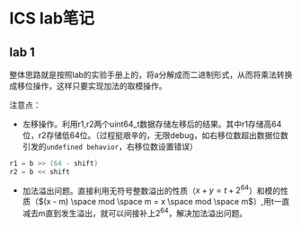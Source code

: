 # ICS lab笔记

## lab 1

整体思路就是按照lab的实验手册上的，将a分解成而二进制形式，从而将乘法转换成移位操作，这样只要实现加法的取模操作。

注意点：

+ 左移操作。利用r1,r2两个uint64_t数据存储左移后的结果。其中r1存储高64位，r2存储低64位。（过程挺艰辛的，无限debug，如右移位数超出数据位数引发的`undefined behavior`，右移位数设置错误）
```c
r1 = b >> (64 - shift)
r2 = b << shift
```

+ 加法溢出问题。直接利用无符号整数溢出的性质（$x +y = t + 2 ^{64}$）和模的性质（$(x - m) \space mod \space m = x \space mod \space m$）,用t一直减去m直到发生溢出，就可以间接补上$2^{64}$，解决加法溢出问题。



